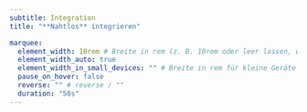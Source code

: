 ```yaml
---
subtitle: Integration
title: "**Nahtlos** integrieren"

marquee:
  element_width: 10rem # Breite in rem (z. B. 10rem oder leer lassen, wenn die Breite auf der Elementbreite basieren soll)
  element_width_auto: true
  element_width_in_small_devices: "" # Breite in rem für kleine Geräte (z. B. 5rem oder leer lassen, wenn auf der Elementbreite basierend)
  pause_on_hover: false
  reverse: "" # reverse / ""
  duration: "50s"
---
```

